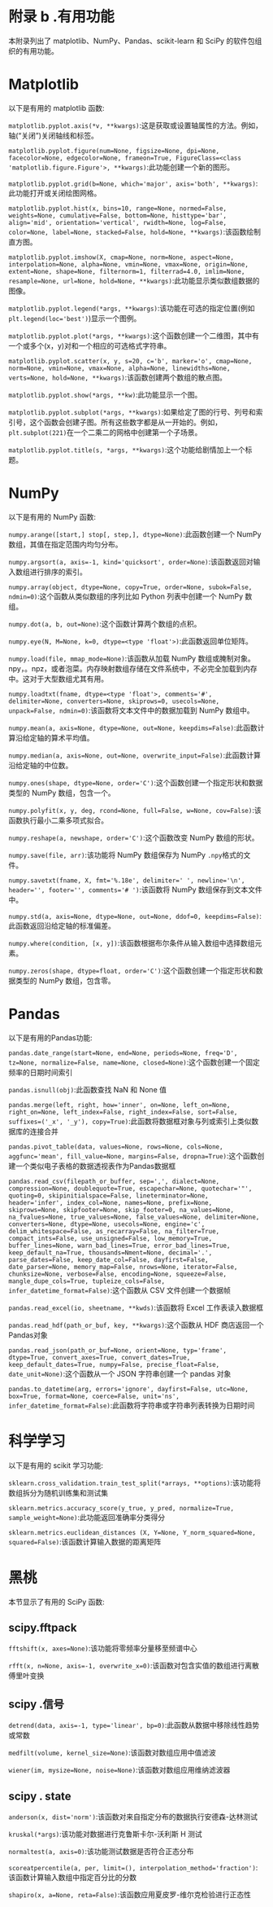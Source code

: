 # 附录 b .有用功能

本附录列出了 matplotlib、NumPy、Pandas、scikit-learn 和 SciPy 的软件包组织的有用功能。

# Matplotlib

以下是有用的 matplotlib 函数:

`matplotlib.pyplot.axis(*v, **kwargs)`:这是获取或设置轴属性的方法。例如，轴(“关闭”)关闭轴线和标签。

`matplotlib.pyplot.figure(num=None, figsize=None, dpi=None, facecolor=None, edgecolor=None, frameon=True, FigureClass=<class 'matplotlib.figure.Figure'>, **kwargs)`:此功能创建一个新的图形。

`matplotlib.pyplot.grid(b=None, which='major', axis='both', **kwargs)`:此功能打开或关闭绘图网格。

`matplotlib.pyplot.hist(x, bins=10, range=None, normed=False, weights=None, cumulative=False, bottom=None, histtype='bar', align='mid', orientation='vertical', rwidth=None, log=False, color=None, label=None, stacked=False, hold=None, **kwargs)`:该函数绘制直方图。

`matplotlib.pyplot.imshow(X, cmap=None, norm=None, aspect=None, interpolation=None, alpha=None, vmin=None, vmax=None, origin=None, extent=None, shape=None, filternorm=1, filterrad=4.0, imlim=None, resample=None, url=None, hold=None, **kwargs)`:此功能显示类似数组数据的图像。

`matplotlib.pyplot.legend(*args, **kwargs)`:该功能在可选的指定位置(例如`plt.legend(loc='best')`)显示一个图例。

`matplotlib.pyplot.plot(*args, **kwargs)`:这个函数创建一个二维图，其中有一个或多个(x，y)对和一个相应的可选格式字符串。

`matplotlib.pyplot.scatter(x, y, s=20, c='b', marker='o', cmap=None, norm=None, vmin=None, vmax=None, alpha=None, linewidths=None, verts=None, hold=None, **kwargs)`:该函数创建两个数组的散点图。

`matplotlib.pyplot.show(*args, **kw)`:此功能显示一个图。

`matplotlib.pyplot.subplot(*args, **kwargs)`:如果给定了图的行号、列号和索引号，这个函数会创建子图。所有这些数字都是从一开始的。例如，`plt.subplot(221)`在一个二乘二的网格中创建第一个子场景。

`matplotlib.pyplot.title(s, *args, **kwargs)`:这个功能给剧情加上一个标题。

# NumPy

以下是有用的 NumPy 函数:

`numpy.arange([start,] stop[, step,], dtype=None)`:此函数创建一个 NumPy 数组，其值在指定范围内均匀分布。

`numpy.argsort(a, axis=-1, kind='quicksort', order=None)`:该函数返回对输入数组进行排序的索引。

`numpy.array(object, dtype=None, copy=True, order=None, subok=False, ndmin=0)`:这个函数从类似数组的序列比如 Python 列表中创建一个 NumPy 数组。

`numpy.dot(a, b, out=None)`:这个函数计算两个数组的点积。

`numpy.eye(N, M=None, k=0, dtype=<type 'float'>)`:此函数返回单位矩阵。

`numpy.load(file, mmap_mode=None)`:该函数从加载 NumPy 数组或腌制对象。npy，。npz，或者泡菜。内存映射数组存储在文件系统中，不必完全加载到内存中。这对于大型数组尤其有用。

`numpy.loadtxt(fname, dtype=<type 'float'>, comments='#', delimiter=None, converters=None, skiprows=0, usecols=None, unpack=False, ndmin=0)`:该函数将文本文件中的数据加载到 NumPy 数组中。

`numpy.mean(a, axis=None, dtype=None, out=None, keepdims=False)`:此函数计算沿给定轴的算术平均值。

`numpy.median(a, axis=None, out=None, overwrite_input=False)`:此函数计算沿给定轴的中位数。

`numpy.ones(shape, dtype=None, order='C')`:这个函数创建一个指定形状和数据类型的 NumPy 数组，包含一个。

`numpy.polyfit(x, y, deg, rcond=None, full=False, w=None, cov=False)`:该函数执行最小二乘多项式拟合。

`numpy.reshape(a, newshape, order='C')`:这个函数改变 NumPy 数组的形状。

`numpy.save(file, arr)`:该功能将 NumPy 数组保存为 NumPy `.npy`格式的文件。

`numpy.savetxt(fname, X, fmt='%.18e', delimiter=' ', newline='\n', header='', footer='', comments='# ')`:该函数将 NumPy 数组保存到文本文件中。

`numpy.std(a, axis=None, dtype=None, out=None, ddof=0, keepdims=False)`:此函数返回沿给定轴的标准偏差。

`numpy.where(condition, [x, y])`:该函数根据布尔条件从输入数组中选择数组元素。

`numpy.zeros(shape, dtype=float, order='C')`:这个函数创建一个指定形状和数据类型的 NumPy 数组，包含零。

# Pandas

以下是有用的Pandas功能:

`pandas.date_range(start=None, end=None, periods=None, freq='D', tz=None, normalize=False, name=None, closed=None)`:这个函数创建一个固定频率的日期时间索引

`pandas.isnull(obj)`:此函数查找 NaN 和 None 值

`pandas.merge(left, right, how='inner', on=None, left_on=None, right_on=None, left_index=False, right_index=False, sort=False, suffixes=('_x', '_y'), copy=True)`:此函数将数据框对象与列或索引上类似数据库的连接合并

`pandas.pivot_table(data, values=None, rows=None, cols=None, aggfunc='mean', fill_value=None, margins=False, dropna=True)`:这个函数创建一个类似电子表格的数据透视表作为Pandas数据框

`pandas.read_csv(filepath_or_buffer, sep=',', dialect=None, compression=None, doublequote=True, escapechar=None, quotechar='"', quoting=0, skipinitialspace=False, lineterminator=None, header='infer', index_col=None, names=None, prefix=None, skiprows=None, skipfooter=None, skip_footer=0, na_values=None, na_fvalues=None, true_values=None, false_values=None, delimiter=None, converters=None, dtype=None, usecols=None, engine='c', delim_whitespace=False, as_recarray=False, na_filter=True, compact_ints=False, use_unsigned=False, low_memory=True, buffer_lines=None, warn_bad_lines=True, error_bad_lines=True, keep_default_na=True, thousands=Nment=None, decimal='.', parse_dates=False, keep_date_col=False, dayfirst=False, date_parser=None, memory_map=False, nrows=None, iterator=False, chunksize=None, verbose=False, encoding=None, squeeze=False, mangle_dupe_cols=True, tupleize_cols=False, infer_datetime_format=False)`:这个函数从 CSV 文件创建一个数据帧

`pandas.read_excel(io, sheetname, **kwds)`:该函数将 Excel 工作表读入数据框

`pandas.read_hdf(path_or_buf, key, **kwargs)`:这个函数从 HDF 商店返回一个Pandas对象

`pandas.read_json(path_or_buf=None, orient=None, typ='frame', dtype=True, convert_axes=True, convert_dates=True, keep_default_dates=True, numpy=False, precise_float=False, date_unit=None)`:这个函数从一个 JSON 字符串创建一个 pandas 对象

`pandas.to_datetime(arg, errors='ignore', dayfirst=False, utc=None, box=True, format=None, coerce=False, unit='ns', infer_datetime_format=False)`:此函数将字符串或字符串列表转换为日期时间

# 科学学习

以下是有用的 scikit 学习功能:

`sklearn.cross_validation.train_test_split(*arrays, **options)`:该功能将数组拆分为随机训练集和测试集

`sklearn.metrics.accuracy_score(y_true, y_pred, normalize=True, sample_weight=None)`:此功能返回准确率分类得分

`sklearn.metrics.euclidean_distances (X, Y=None, Y_norm_squared=None, squared=False)`:该函数计算输入数据的距离矩阵

# 黑桃

本节显示了有用的 SciPy 函数:

## scipy.fftpack

`fftshift(x, axes=None)`:该功能将零频率分量移至频谱中心

`rfft(x, n=None, axis=-1, overwrite_x=0)`:该函数对包含实值的数组进行离散傅里叶变换

## scipy .信号

`detrend(data, axis=-1, type='linear', bp=0)`:此函数从数据中移除线性趋势或常数

`medfilt(volume, kernel_size=None)`:该函数对数组应用中值滤波

`wiener(im, mysize=None, noise=None)`:该函数对数组应用维纳滤波器

## scipy . state

`anderson(x, dist='norm')`:该函数对来自指定分布的数据执行安德森-达林测试

`kruskal(*args)`:该功能对数据进行克鲁斯卡尔-沃利斯 H 测试

`normaltest(a, axis=0)`:该功能测试数据是否符合正态分布

`scoreatpercentile(a, per, limit=(), interpolation_method='fraction')`:该函数计算输入数组中指定百分比的分数

`shapiro(x, a=None, reta=False)`:该函数应用夏皮罗-维尔克检验进行正态性
